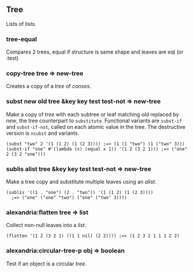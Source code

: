 ## Tree

Lists of lists.

### tree-equal

Compares 2 trees, equal if structure is same shape and leaves are eql (or :test)

### copy-tree tree => new-tree

Creates a copy of a *tree* of *conses*.

### subst new old tree &key key test test-not => new-tree

Make a copy of *tree* with each subtree or leaf matching
*old* replaced by *new*, the tree counterpart to
`substitute`. Functional variants are `subst-if` and
`subst-if-not`, called on each atomic value in the tree. The
destructive version is `nsubst` and variants.

~~~
(subst "two" 2 '(1 (1 2) (1 (2 3)))) ;=> (1 (1 "two") (1 ("two" 3)))
(subst-if "one" #'(lambda (x) (equal x 1)) '(1 2 (3 2 1))) ;=> ("one" 2 (3 2 "one")))
~~~

### sublis alist tree &key key test test-not => new-tree

Make a tree copy and substitute multiple leaves using an *alist*.

~~~
(sublis '((1 . "one") (2 . "two")) '(1 (1 2) (1 (2 3))))
  ;=> ("one" ("one" "two") ("one" ("two" 3))))
~~~

### alexandria:flatten tree => list

Collect non-null leaves into a *list*.

~~~
(flatten '(1 2 (3 2 1) ((1 1 nil) (2 2)))) ;=> (1 2 3 2 1 1 1 2 2)
~~~

### alexandria:circular-tree-p obj => boolean

Test if an object is a circular *tree*.
